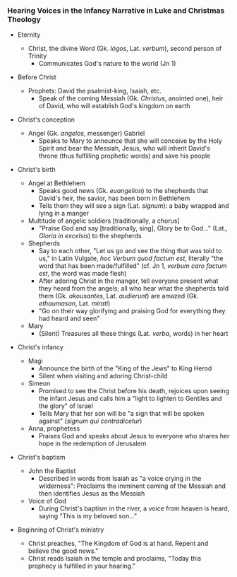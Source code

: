 ### Hearing Voices in the Infancy Narrative in Luke and Christmas Theology

- Eternity
    - Christ, the divine Word (Gk. *lógos*, Lat. *verbum*), second person of Trinity
        - Communicates God's nature to the world (Jn 1)

- Before Christ
    - Prophets: David the psalmist-king, Isaiah, etc.
        - Speak of the coming Messiah (Gk. *Christus*, anointed one), heir
          of David, who will establish God's kingdom on earth 

- Christ's conception 
    - Angel (Gk. *angelos*, messenger) Gabriel
        - Speaks to Mary to announce that she will conceive by the Holy Spirit
          and bear the Messiah, Jesus, who will inherit David's throne (thus
          fulfilling prophetic words) and save his people

- Christ's birth
    - Angel at Bethlehem
        - Speaks good news (Gk. *euangelion*) to the shepherds that David's
          heir, the savior, has been born in Bethlehem 
        - Tells them they will see a sign (Lat. *signum*): a baby wrapped and
          lying in a manger
    - Multitude of angelic soldiers \[traditionally, a chorus\]
        - "Praise God and say \[traditionally, sing\], Glory be to God..."
          (Lat., *Gloria in excelsis*) to the shepherds
    - Shepherds
        - Say to each other, "Let us go and see the thing that was told to us,"
          in Latin Vulgate, *hoc Verbum quod factum est*, literally "the word
          that has been made/fulfilled" (cf. Jn 1, *verbum caro factum est*, the
          word was made flesh)
        - After adoring Christ in the manger, tell everyone present what they
          heard from the angels; all who hear what the shepherds told them (Gk.
          *akousantes*, Lat.  *audierunt*) are amazed (Gk.  *ethaumasan*, Lat.
          *mirati*) 
        - "Go on their way glorifying and praising God for everything they had
          heard and seen"
    - Mary
        - (Silent) Treasures all these things (Lat. *verba*, words) in her heart

- Christ's infancy
    - Magi
        - Announce the birth of the "King of the Jews" to King Herod
        - Silent when visiting and adoring Christ-child
    - Simeon
        - Promised to see the Christ before his death, rejoices upon seeing the
          infant Jesus and calls him a "light to lighten to Gentiles and the
          glory" of Israel
        - Tells Mary that her son will be "a sign that will be spoken against"
          (*signum qui contradicetur*)
    - Anna, prophetess 
        - Praises God and speaks about Jesus to everyone who shares her hope in
          the redemption of Jerusalem

- Christ's baptism
    - John the Baptist
        - Described in words from Isaiah as "a voice crying in the wilderness":
          Proclaims the imminent coming of the Messiah and then identifies Jesus
          as the Messiah
    - Voice of God
        - During Christ's baptism in the river, a voice from heaven is heard,
          saying "This is my beloved son..."

- Beginning of Christ's ministry
    - Christ preaches, "The Kingdom of God is at hand. Repent and believe the
      good news."
    - Christ reads Isaiah in the temple and proclaims, "Today this prophecy is
      fulfilled in your hearing."





